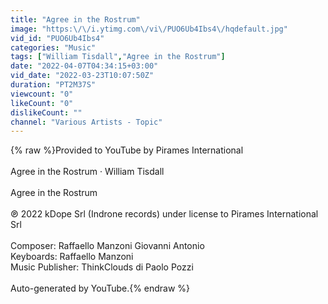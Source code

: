 ```yaml
---
title: "Agree in the Rostrum"
image: "https:\/\/i.ytimg.com\/vi\/PUO6Ub4Ibs4\/hqdefault.jpg"
vid_id: "PUO6Ub4Ibs4"
categories: "Music"
tags: ["William Tisdall","Agree in the Rostrum"]
date: "2022-04-07T04:34:15+03:00"
vid_date: "2022-03-23T10:07:50Z"
duration: "PT2M37S"
viewcount: "0"
likeCount: "0"
dislikeCount: ""
channel: "Various Artists - Topic"
---
```

{% raw %}Provided to YouTube by Pirames International<br /><br />Agree in the Rostrum · William Tisdall<br /><br />Agree in the Rostrum<br /><br />℗ 2022 kDope Srl (Indrone records) under license to Pirames International Srl<br /><br />Composer: Raffaello Manzoni Giovanni Antonio<br />Keyboards: Raffaello Manzoni<br />Music  Publisher: ThinkClouds di Paolo Pozzi<br /><br />Auto-generated by YouTube.{% endraw %}
